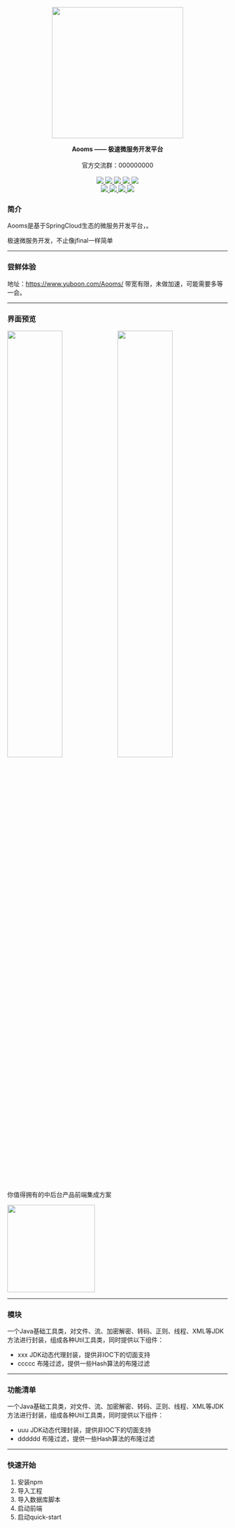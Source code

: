 <p align="center">
    <img src="https://images.gitee.com/uploads/images/2019/0312/213325_af8c5db2_385692.png" width="300">
    <br>      
    <p align="center">
        <b>Aooms —— 极速微服务开发平台</b>
        <br>  
        <br>    
        <span>
            <span>
                官方交流群：000000000
            </span>
        </span>
        <br>
        <br>
        <a href="#">
            <img src="https://img.shields.io/badge/springboot-2.0.1-green.svg" >
        </a>  
        <a href="#">
            <img src="https://img.shields.io/badge/springcloud-Finchley.RELEASE-blue.svg">
        </a>  
        <a href="#">
            <img src="https://img.shields.io/badge/D2admin%20-1.4.5-red.svg">
        </a>
        <a href="#">
            <img src="https://img.shields.io/badge/hutool--all-4.0.9-brightgreen.svg">
        </a>  
        <a href="#">
            <img src="https://img.shields.io/badge/mybatis-3.4.6-orange.svg">
        </a>
        <br> 
        <a href="#">
            <img src="https://img.shields.io/badge/fastjson-1.2.47-yellow.svg">
        </a>    
        <a href="#">
            <img src="https://img.shields.io/badge/j2cache-2.7.2-red.svg">
        </a>   
        <a href="#">
            <img src="https://img.shields.io/badge/sharding--jdbc-3.0.0.M2-brightgreen.svg">
        </a>   
        <a href="#">
            <img src="https://img.shields.io/badge/jsoup-1.11.3-blue.svg">
        </a> 
    </p>
</p>

<div style="border:1px silod #dddddd;"></div>

### 简介

Aooms是基于SpringCloud生态的微服务开发平台，。

极速微服务开发，不止像jfinal一样简单

-----------------------------------------------------------------------------------------------

### 尝鲜体验
地址：https://www.yuboon.com/Aooms/   带宽有限，未做加速，可能需要多等一会。

-----------------------------------------------------------------------------------------------

### 界面预览
<img src="https://images.gitee.com/uploads/images/2018/1116/130232_92a39175_385692.png" width="50%" /><img src="https://images.gitee.com/uploads/images/2018/1116/130245_916e85f4_385692.png" width="50%"  />

你值得拥有的中后台产品前端集成方案

<a href="https://github.com/d2-projects/d2-admin" target="_blank"><img src="https://images.gitee.com/uploads/images/2019/0218/203814_d8f924a2_385692.png" width="200"></a>

-----------------------------------------------------------------------------------------------

### 模块
一个Java基础工具类，对文件、流、加密解密、转码、正则、线程、XML等JDK方法进行封装，组成各种Util工具类，同时提供以下组件：

- xxx              JDK动态代理封装，提供非IOC下的切面支持
- ccccc   布隆过滤，提供一些Hash算法的布隆过滤

-----------------------------------------------------------------------------------------------

### 功能清单
一个Java基础工具类，对文件、流、加密解密、转码、正则、线程、XML等JDK方法进行封装，组成各种Util工具类，同时提供以下组件：

- uuu              JDK动态代理封装，提供非IOC下的切面支持
- dddddd   布隆过滤，提供一些Hash算法的布隆过滤

-----------------------------------------------------------------------------------------------

### 快速开始


1. 安装npm
2. 导入工程
3. 导入数据库脚本
4. 启动前端
5. 启动quick-start
